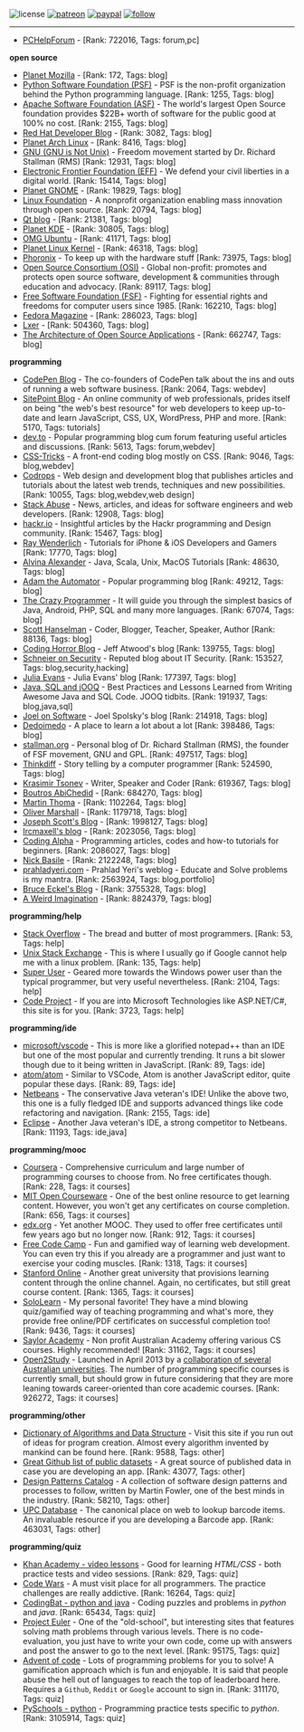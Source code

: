![license](https://img.shields.io/github/license/prahladyeri/siterank-stats.svg)
[![patreon](https://img.shields.io/badge/Patreon-brown.svg?logo=patreon)](https://www.patreon.com/prahladyeri)
[![paypal](https://img.shields.io/badge/PayPal-blue.svg?logo=paypal)](https://www.paypal.com/cgi-bin/webscr?cmd=_s-xclick&hosted_button_id=JM8FUXNFUK6EU)
[![follow](https://img.shields.io/twitter/follow/prahladyeri.svg?style=social)](https://twitter.com/prahladyeri)

---
- [PCHelpForum](https://pchelpforum.net) -  [Rank: 722016, Tags: forum,pc]

**open source**

- [Planet Mozilla](http://planet.mozilla.org/) -  [Rank: 172, Tags: blog]
- [Python Software Foundation (PSF)](https://www.python.org/psf/) - PSF is the non-profit organization behind the Python programming language. [Rank: 1255, Tags: blog]
- [Apache Software Foundation (ASF)](https://www.apache.org/) - The world's largest Open Source foundation provides $22B+ worth of software for the public good at 100% no cost. [Rank: 2155, Tags: blog]
- [Red Hat Developer Blog](https://developerblog.redhat.com/) -  [Rank: 3082, Tags: blog]
- [Planet Arch Linux](https://planet.archlinux.org/) -  [Rank: 8416, Tags: blog]
- [GNU (GNU is Not Unix)](https://www.gnu.org) - Freedom movement started by Dr. Richard Stallman (RMS) [Rank: 12931, Tags: blog]
- [Electronic Frontier Foundation (EFF)](https://www.eff.org/) - We defend your civil liberties in a digital world. [Rank: 15414, Tags: blog]
- [Planet GNOME](https://planet.gnome.org/) -  [Rank: 19829, Tags: blog]
- [Linux Foundation](https://www.linuxfoundation.org/) - A nonprofit organization enabling mass innovation through open source. [Rank: 20794, Tags: blog]
- [Qt blog](http://blog.qt.io/) -  [Rank: 21381, Tags: blog]
- [Planet KDE](https://planet.kde.org/) -  [Rank: 30805, Tags: blog]
- [OMG Ubuntu](https://www.omgubuntu.co.uk/) -  [Rank: 41171, Tags: blog]
- [Planet Linux Kernel](http://planet.kernel.org/) -  [Rank: 46318, Tags: blog]
- [Phoronix](https://www.phoronix.com/) - To keep up with the hardware stuff [Rank: 73975, Tags: blog]
- [Open Source Consortium (OSI)](https://opensource.org) - Global non-profit: promotes and protects open source software, development & communities through education and advocacy. [Rank: 89117, Tags: blog]
- [Free Software Foundation (FSF)](https://www.fsf.org/) - Fighting for essential rights and freedoms for computer users since 1985. [Rank: 162210, Tags: blog]
- [Fedora Magazine](https://fedoramagazine.org/) -  [Rank: 286023, Tags: blog]
- [Lxer](http://lxer.com/) -  [Rank: 504360, Tags: blog]
- [The Architecture of Open Source Applications](http://www.aosabook.org/en/index.html) -  [Rank: 662747, Tags: blog]

**programming**

- [CodePen Blog](https://blog.codepen.io/) - The co-founders of CodePen talk about the ins and outs of running a web software business. [Rank: 2064, Tags: webdev]
- [SitePoint Blog](https://www.sitepoint.com/blog/) - An online community of web professionals, prides itself on being "the web's best resource" for web developers to keep up-to-date and learn JavaScript, CSS, UX, WordPress, PHP and more. [Rank: 5170, Tags: tutorials]
- [dev.to](https://dev.to/) - Popular programming blog cum forum featuring useful articles and discussions. [Rank: 5613, Tags: forum,webdev]
- [CSS-Tricks](https://css-tricks.com/) - A front-end coding blog mostly on CSS. [Rank: 9046, Tags: blog,webdev]
- [Codrops](https://tympanus.net/codrops/) - Web design and development blog that publishes articles and tutorials about the latest web trends, techniques and new possibilities. [Rank: 10055, Tags: blog,webdev,web design]
- [Stack Abuse](https://stackabuse.com/) - News, articles, and ideas for software engineers and web developers. [Rank: 12908, Tags: blog]
- [hackr.io](https://hackr.io/blog) - Insightful articles by the Hackr programming and Design community. [Rank: 15467, Tags: blog]
- [Ray Wenderlich](https://www.raywenderlich.com/) - Tutorials for iPhone & iOS Developers and Gamers [Rank: 17770, Tags: blog]
- [Alvina Alexander](https://alvinalexander.com/) - Java, Scala, Unix, MacOS Tutorials [Rank: 48630, Tags: blog]
- [Adam the Automator](https://adamtheautomator.com/) - Popular programming blog [Rank: 49212, Tags: blog]
- [The Crazy Programmer](https://www.thecrazyprogrammer.com/) - It will guide you through the simplest basics of Java, Android, PHP, SQL and many more languages. [Rank: 67074, Tags: blog]
- [Scott Hanselman](https://www.hanselman.com/) - Coder, Blogger, Teacher, Speaker, Author [Rank: 88136, Tags: blog]
- [Coding Horror Blog](https://blog.codinghorror.com/) - Jeff Atwood's blog [Rank: 139755, Tags: blog]
- [Schneier on Security](https://www.schneier.com/) - Reputed blog about IT Security. [Rank: 153527, Tags: blog,security,hacking]
- [Julia Evans](https://jvns.ca/) - Julia Evans' blog [Rank: 177397, Tags: blog]
- [Java, SQL and jOOQ](https://blog.jooq.org/) - Best Practices and Lessons Learned from Writing Awesome Java and SQL Code. JOOQ tidbits. [Rank: 191937, Tags: blog,java,sql]
- [Joel on Software](https://www.joelonsoftware.com/) - Joel Spolsky's blog [Rank: 214918, Tags: blog]
- [Dedoimedo](https://www.dedoimedo.com/) - A place to learn a lot about a lot [Rank: 398486, Tags: blog]
- [stallman.org](https://stallman.org) - Personal blog of Dr. Richard Stallman (RMS), the founder of FSF movement, GNU and GPL. [Rank: 497517, Tags: blog]
- [Thinkdiff](https://thinkdiff.net/) - Story telling by a computer programmer [Rank: 524590, Tags: blog]
- [Krasimir Tsonev](https://krasimirtsonev.com/) - Writer, Speaker and Coder [Rank: 619367, Tags: blog]
- [Boutros AbiChedid](https://bacsoftwareconsulting.com/blog/index.php/about/) -  [Rank: 684270, Tags: blog]
- [Martin Thoma](https://martin-thoma.com/) -  [Rank: 1102264, Tags: blog]
- [Oliver Marshall](https://olivermarshall.net/) -  [Rank: 1179718, Tags: blog]
- [Joseph Scott's Blog](https://blog.josephscott.org/) -  [Rank: 1998127, Tags: blog]
- [Ircmaxell's blog](https://blog.ircmaxell.com/) -  [Rank: 2023056, Tags: blog]
- [Coding Alpha](https://www.codingalpha.com/) - Programming articles, codes and how-to tutorials for beginners. [Rank: 2086027, Tags: blog]
- [Nick Basile](https://nick-basile.com/) -  [Rank: 2122248, Tags: blog]
- [prahladyeri.com](https://prahladyeri.com) - Prahlad Yeri's weblog - Educate and Solve problems is my mantra. [Rank: 2563924, Tags: blog,portfolio]
- [Bruce Eckel's Blog](https://www.bruceeckel.com/) -  [Rank: 3755328, Tags: blog]
- [A Weird Imagination](https://aweirdimagination.net/) -  [Rank: 8824379, Tags: blog]

**programming/help**

- [Stack Overflow](https://stackoverflow.com) - The bread and butter of most programmers. [Rank: 53, Tags: help]
- [Unix Stack Exchange](https://unix.stackexchange.com) - This is where I usually go if Google cannot help me with a linux problem. [Rank: 135, Tags: help]
- [Super User](https://superuser.com) - Geared more towards the Windows power user than the typical programmer, but very useful nevertheless. [Rank: 2104, Tags: help]
- [Code Project](https://www.codeproject.com) - If you are into Microsoft Technologies like ASP.NET/C#, this site is for you. [Rank: 3723, Tags: help]

**programming/ide**

- [microsoft/vscode](https://github.com/microsoft/vscode) - This is more like a glorified notepad++ than an IDE but one of the most popular and currently trending. It runs a bit slower though due to it being written in JavaScript. [Rank: 89, Tags: ide]
- [atom/atom](https://github.com/atom/atom) - Similar to VSCode, Atom is another JavaScript editor, quite popular these days. [Rank: 89, Tags: ide]
- [Netbeans](https://netbeans.apache.org/) - The conservative Java veteran's IDE! Unlike the above two, this one is a fully fledged IDE and supports advanced things like code refactoring and navigation. [Rank: 2155, Tags: ide]
- [Eclipse](https://eclipse.org) - Another Java veteran's IDE, a strong competitor to Netbeans. [Rank: 11193, Tags: ide,java]

**programming/mooc**

- [Coursera](https://www.coursera.org/) - Comprehensive curriculum and large number of programming courses to choose from. No free certificates though. [Rank: 228, Tags: it courses]
- [MIT Open Courseware](https://ocw.mit.edu) - One of the best online resource to get learning content. However, you won't get any certificates on course completion. [Rank: 656, Tags: it courses]
- [edx.org](https://courses.edx.org/) - Yet another MOOC. They used to offer free certificates until few years ago but no longer now. [Rank: 912, Tags: it courses]
- [Free Code Camp](https://www.freecodecamp.org/) - Fun and gamified way of learning web development. You can even try this if you already are a programmer and just want to exercise your coding muscles. [Rank: 1318, Tags: it courses]
- [Stanford Online](http://online.stanford.edu/) - Another great university that provisions learning content through the online channel. Again, no certificates, but still great course content. [Rank: 1365, Tags: it courses]
- [SoloLearn](https://www.sololearn.com) - My personal favorite! They have a mind blowing quiz/gamified way of teaching programming and what's more, they provide free online/PDF certificates on successful completion too! [Rank: 9436, Tags: it courses]
- [Saylor Academy](https://learn.saylor.org) - Non profit Australian Academy offering various CS courses. Highly recommended! [Rank: 31162, Tags: it courses]
- [Open2Study](https://www.open2study.com) - Launched in April 2013 by a [collaboration of several Australian universities](http://www.thegoodmooc.com/2013/06/a-review-of-open2study.html). The number of programming specific courses is currently small, but should grow in future considering that they are more leaning towards career-oriented than core academic courses. [Rank: 926272, Tags: it courses]

**programming/other**

- [Dictionary of Algorithms and Data Structure](http://xlinux.nist.gov/dads/) - Visit this site if you run out of ideas for program creation. Almost every algorithm invented by mankind can be found here. [Rank: 9588, Tags: other]
- [Great Github list of public datasets](http://www.datasciencecentral.com/profiles/blogs/great-github-list-of-public-data-sets) - A great source of published data in case you are developing an app. [Rank: 43077, Tags: other]
- [Design Patterns Catalog](http://martinfowler.com/eaaCatalog/) - A collection of software design patterns and processes to follow, written by Martin Fowler, one of the best minds in the industry. [Rank: 58210, Tags: other]
- [UPC Database](https://www.upcdatabase.com/itemform.asp) - The canonical place on web to lookup barcode items. An invaluable resource if you are developing a Barcode app. [Rank: 463031, Tags: other]

**programming/quiz**

- [Khan Academy - video lessons](https://www.khanacademy.org/) - Good for learning *HTML/CSS* - both practice tests and video sessions. [Rank: 829, Tags: quiz]
- [Code Wars](https://www.codewars.com/) - A must visit place for all programmers. The practice challenges are really addictive. [Rank: 16264, Tags: quiz]
- [CodingBat - python and java](https://codingbat.com/) - Coding puzzles and problems in *python* and *java*. [Rank: 65434, Tags: quiz]
- [Project Euler](https://projecteuler.net/) - One of the "old-school", but interesting sites that features solving math problems through various levels. There is no code-evaluation, you just have to write your own code, come up with answers and post the answer to go to the next level. [Rank: 95175, Tags: quiz]
- [Advent of code](https://adventofcode.com/) - Lots of programming problems for you to solve! A gamification approach which is fun and enjoyable. It is said that people abuse the hell out of languages to reach the top of leaderboard here. Requires a `Github`, `Reddit` or `Google` account to sign in. [Rank: 311170, Tags: quiz]
- [PySchools - python](https://www.pyschools.com) - Programming practice tests specific to *python*. [Rank: 3105914, Tags: quiz]


